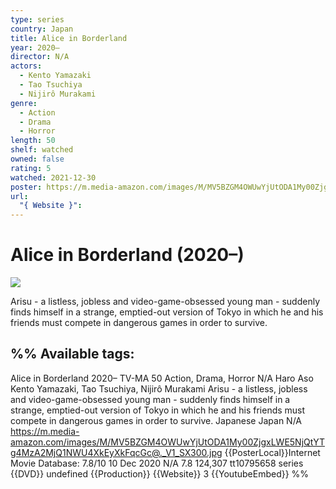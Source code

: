 ```yaml
---
type: series
country: Japan
title: Alice in Borderland
year: 2020–
director: N/A
actors:
  - Kento Yamazaki
  - Tao Tsuchiya
  - Nijirô Murakami
genre:
  - Action
  - Drama
  - Horror
length: 50
shelf: watched
owned: false
rating: 5
watched: 2021-12-30
poster: https://m.media-amazon.com/images/M/MV5BZGM4OWUwYjUtODA1My00ZjgxLWE5NjQtYTg4MzA2MjQ1NWU4XkEyXkFqcGc@._V1_SX300.jpg
url:
  "{ Website }":
---
```


# Alice in Borderland (2020–)

![](https://m.media-amazon.com/images/M/MV5BZGM4OWUwYjUtODA1My00ZjgxLWE5NjQtYTg4MzA2MjQ1NWU4XkEyXkFqcGc@._V1_SX300.jpg)

Arisu - a listless, jobless and video-game-obsessed young man - suddenly finds himself in a strange, emptied-out version of Tokyo in which he and his friends must compete in dangerous games in order to survive.


%%
Available tags:
----------------------
Alice in Borderland
2020–
TV-MA
50
Action, Drama, Horror
N/A
Haro Aso
Kento Yamazaki, Tao Tsuchiya, Nijirô Murakami
Arisu - a listless, jobless and video-game-obsessed young man - suddenly finds himself in a strange, emptied-out version of Tokyo in which he and his friends must compete in dangerous games in order to survive.
Japanese
Japan
N/A
https://m.media-amazon.com/images/M/MV5BZGM4OWUwYjUtODA1My00ZjgxLWE5NjQtYTg4MzA2MjQ1NWU4XkEyXkFqcGc@._V1_SX300.jpg
{{PosterLocal}}Internet Movie Database: 7.8/10
10 Dec 2020
N/A
7.8
124,307
tt10795658
series
{{DVD}}
undefined
{{Production}}
{{Website}}
3
{{YoutubeEmbed}}
%%